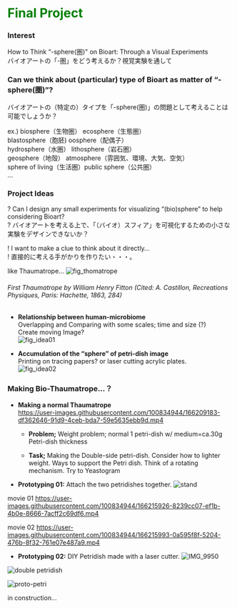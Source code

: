# <span style="color: green; ">Final Project</span>

### Interest
How to Think “-sphere(圏)" on Bioart: Through a Visual Experiments  
バイオアートの「-圏」をどう考えるか？視覚実験を通して

### Can we think about (particular) type of Bioart as matter of “-sphere(圏)”?  
バイオアートの（特定の）タイプを「-sphere(圏)」の問題として考えることは可能でしょうか？

  ex.)
	biosphere（生物圏） ecosphere（生態圏）  
	blastosphere（胞胚)  oosphere（配偶子）  
	hydrosphere（水圏） lithosphere（岩石圏）  
	geosphere（地殻）  atmosphere（雰囲気、環境、大気、空気）  
	sphere of living（生活圏）public sphere（公共圏）  
	…

### Project Ideas
? Can I design any small experiments for visualizing “(bio)sphere” to help considering Bioart?  
? バイオアートを考える上で、「（バイオ）スフィア」を可視化するための小さな実験をデザインできないか？  

! I want to make a clue to think about it directly…  
! 直接的に考える手がかりを作りたい・・・。    

like Thaumatrope...
![fig_thomatrope](https://user-images.githubusercontent.com/100834944/161601645-d5c3f156-054b-4695-bde0-6e6bf4fc6d82.png)
###### First Thaumatrope by William Henry Fitton (Cited: A. Castillon, *Recreations Physiques*, Paris: Hachette, 1863, 284)


- **Relationship between human-microbiome**  
Overlapping and Comparing with some scales; time and size (?)  
Create moving Image?  
![fig_idea01](https://user-images.githubusercontent.com/100834944/161602290-66e9f515-9b48-4570-a85f-a5b22f4ce5f1.png)

* **Accumulation of the “sphere” of petri-dish image**  
Printing on tracing papers? or laser cutting acrylic plates.  
![fig_idea02](https://user-images.githubusercontent.com/100834944/161602449-a5c094d0-41ac-4648-ab9f-0d86f7b47547.jpg)


### Making Bio-Thaumatrope...？
- **Making a normal Thaumatrope**  
https://user-images.githubusercontent.com/100834944/166209183-df362646-91d9-4ceb-bda7-59e5635ebb9d.mp4

  - **Problem;**
  Weight problem;  normal 1 petri-dish w/ medium=ca.30g
  Petri-dish thickness

  - **Task;**
  Making the Double-side petri-dish.
  Consider how to lighter weight.
  Ways to support the Petri dish.
  Think of a rotating mechanism.
  Try to Yeastogram


- **Prototyping 01:**
Attach the two petridishes together.
![stand](https://user-images.githubusercontent.com/100834944/166215374-033d6394-abd9-44e2-be55-6f9dff8ec0eb.jpg)

movie 01
https://user-images.githubusercontent.com/100834944/166215926-8239cc07-ef1b-4b0e-8666-7acff2c69df6.mp4

movie 02
https://user-images.githubusercontent.com/100834944/166215993-0a595f8f-5204-476b-8f32-761e07e487a9.mp4


- **Prototyping 02:**
DIY Petridish made with a laser cutter.
![IMG_9950](https://user-images.githubusercontent.com/100834944/166215478-a17fd4ce-d95b-4b91-ab0b-da5d9257a5d1.jpg)

![double petridish](https://user-images.githubusercontent.com/100834944/166215731-ed745937-6100-42b0-87a4-55ffefc6c15d.jpg)

![proto-petri](https://user-images.githubusercontent.com/100834944/166215788-b8d603cf-3669-422f-a420-d265e7a783cf.jpg)

in construction...

